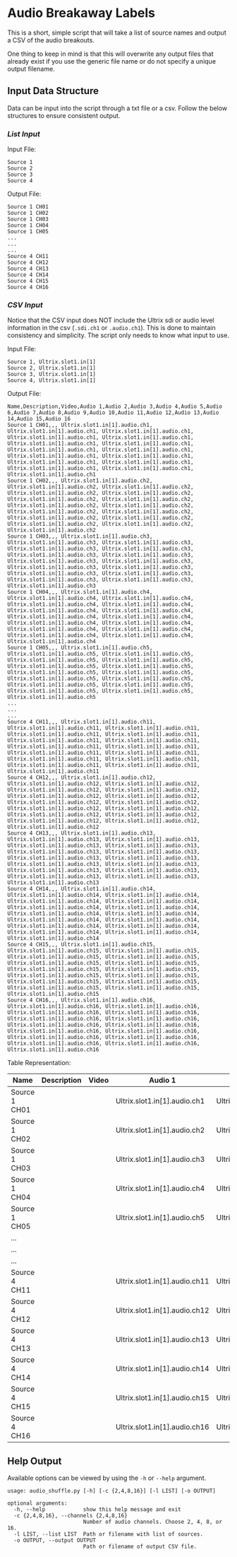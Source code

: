 # **Audio Breakaway Labels**
This is a short, simple script that will take a list of source names and output a CSV of the audio breakouts.

One thing to keep in mind is that this will overwrite any output files that already exist if you use the generic
file name or do not specify a unique output filename.

## **Input Data Structure**
Data can be input into the script through a txt file or a csv. Follow the below structures to ensure consistent output.

### *List Input*
Input File:
``` 
Source 1
Source 2
Source 3
Source 4
```

Output File:
```
Source 1 CH01
Source 1 CH02
Source 1 CH03
Source 1 CH04
Source 1 CH05
...
...
...
Source 4 CH11
Source 4 CH12
Source 4 CH13
Source 4 CH14
Source 4 CH15
Source 4 CH16
```

### *CSV Input*
Notice that the CSV input does NOT include the Ultrix sdi or audio level information in the csv (`.sdi.ch1` or `.audio.ch1`). This is done to maintain consistency and simplicity. The script only needs to know what input to use.

Input File:
```
Source 1, Ultrix.slot1.in[1]
Source 2, Ultrix.slot1.in[1]
Source 3, Ultrix.slot1.in[1]
Source 4, Ultrix.slot1.in[1]
```

Output File:
```
Name,Description,Video,Audio 1,Audio 2,Audio 3,Audio 4,Audio 5,Audio 6,Audio 7,Audio 8,Audio 9,Audio 10,Audio 11,Audio 12,Audio 13,Audio 14,Audio 15,Audio 16
Source 1 CH01,,, Ultrix.slot1.in[1].audio.ch1, Ultrix.slot1.in[1].audio.ch1, Ultrix.slot1.in[1].audio.ch1, Ultrix.slot1.in[1].audio.ch1, Ultrix.slot1.in[1].audio.ch1, Ultrix.slot1.in[1].audio.ch1, Ultrix.slot1.in[1].audio.ch1, Ultrix.slot1.in[1].audio.ch1, Ultrix.slot1.in[1].audio.ch1, Ultrix.slot1.in[1].audio.ch1, Ultrix.slot1.in[1].audio.ch1, Ultrix.slot1.in[1].audio.ch1, Ultrix.slot1.in[1].audio.ch1, Ultrix.slot1.in[1].audio.ch1, Ultrix.slot1.in[1].audio.ch1, Ultrix.slot1.in[1].audio.ch1
Source 1 CH02,,, Ultrix.slot1.in[1].audio.ch2, Ultrix.slot1.in[1].audio.ch2, Ultrix.slot1.in[1].audio.ch2, Ultrix.slot1.in[1].audio.ch2, Ultrix.slot1.in[1].audio.ch2, Ultrix.slot1.in[1].audio.ch2, Ultrix.slot1.in[1].audio.ch2, Ultrix.slot1.in[1].audio.ch2, Ultrix.slot1.in[1].audio.ch2, Ultrix.slot1.in[1].audio.ch2, Ultrix.slot1.in[1].audio.ch2, Ultrix.slot1.in[1].audio.ch2, Ultrix.slot1.in[1].audio.ch2, Ultrix.slot1.in[1].audio.ch2, Ultrix.slot1.in[1].audio.ch2, Ultrix.slot1.in[1].audio.ch2
Source 1 CH03,,, Ultrix.slot1.in[1].audio.ch3, Ultrix.slot1.in[1].audio.ch3, Ultrix.slot1.in[1].audio.ch3, Ultrix.slot1.in[1].audio.ch3, Ultrix.slot1.in[1].audio.ch3, Ultrix.slot1.in[1].audio.ch3, Ultrix.slot1.in[1].audio.ch3, Ultrix.slot1.in[1].audio.ch3, Ultrix.slot1.in[1].audio.ch3, Ultrix.slot1.in[1].audio.ch3, Ultrix.slot1.in[1].audio.ch3, Ultrix.slot1.in[1].audio.ch3, Ultrix.slot1.in[1].audio.ch3, Ultrix.slot1.in[1].audio.ch3, Ultrix.slot1.in[1].audio.ch3, Ultrix.slot1.in[1].audio.ch3
Source 1 CH04,,, Ultrix.slot1.in[1].audio.ch4, Ultrix.slot1.in[1].audio.ch4, Ultrix.slot1.in[1].audio.ch4, Ultrix.slot1.in[1].audio.ch4, Ultrix.slot1.in[1].audio.ch4, Ultrix.slot1.in[1].audio.ch4, Ultrix.slot1.in[1].audio.ch4, Ultrix.slot1.in[1].audio.ch4, Ultrix.slot1.in[1].audio.ch4, Ultrix.slot1.in[1].audio.ch4, Ultrix.slot1.in[1].audio.ch4, Ultrix.slot1.in[1].audio.ch4, Ultrix.slot1.in[1].audio.ch4, Ultrix.slot1.in[1].audio.ch4, Ultrix.slot1.in[1].audio.ch4, Ultrix.slot1.in[1].audio.ch4
Source 1 CH05,,, Ultrix.slot1.in[1].audio.ch5, Ultrix.slot1.in[1].audio.ch5, Ultrix.slot1.in[1].audio.ch5, Ultrix.slot1.in[1].audio.ch5, Ultrix.slot1.in[1].audio.ch5, Ultrix.slot1.in[1].audio.ch5, Ultrix.slot1.in[1].audio.ch5, Ultrix.slot1.in[1].audio.ch5, Ultrix.slot1.in[1].audio.ch5, Ultrix.slot1.in[1].audio.ch5, Ultrix.slot1.in[1].audio.ch5, Ultrix.slot1.in[1].audio.ch5, Ultrix.slot1.in[1].audio.ch5, Ultrix.slot1.in[1].audio.ch5, Ultrix.slot1.in[1].audio.ch5, Ultrix.slot1.in[1].audio.ch5
...
...
...
Source 4 CH11,,, Ultrix.slot1.in[1].audio.ch11, Ultrix.slot1.in[1].audio.ch11, Ultrix.slot1.in[1].audio.ch11, Ultrix.slot1.in[1].audio.ch11, Ultrix.slot1.in[1].audio.ch11, Ultrix.slot1.in[1].audio.ch11, Ultrix.slot1.in[1].audio.ch11, Ultrix.slot1.in[1].audio.ch11, Ultrix.slot1.in[1].audio.ch11, Ultrix.slot1.in[1].audio.ch11, Ultrix.slot1.in[1].audio.ch11, Ultrix.slot1.in[1].audio.ch11, Ultrix.slot1.in[1].audio.ch11, Ultrix.slot1.in[1].audio.ch11, Ultrix.slot1.in[1].audio.ch11, Ultrix.slot1.in[1].audio.ch11
Source 4 CH12,,, Ultrix.slot1.in[1].audio.ch12, Ultrix.slot1.in[1].audio.ch12, Ultrix.slot1.in[1].audio.ch12, Ultrix.slot1.in[1].audio.ch12, Ultrix.slot1.in[1].audio.ch12, Ultrix.slot1.in[1].audio.ch12, Ultrix.slot1.in[1].audio.ch12, Ultrix.slot1.in[1].audio.ch12, Ultrix.slot1.in[1].audio.ch12, Ultrix.slot1.in[1].audio.ch12, Ultrix.slot1.in[1].audio.ch12, Ultrix.slot1.in[1].audio.ch12, Ultrix.slot1.in[1].audio.ch12, Ultrix.slot1.in[1].audio.ch12, Ultrix.slot1.in[1].audio.ch12, Ultrix.slot1.in[1].audio.ch12
Source 4 CH13,,, Ultrix.slot1.in[1].audio.ch13, Ultrix.slot1.in[1].audio.ch13, Ultrix.slot1.in[1].audio.ch13, Ultrix.slot1.in[1].audio.ch13, Ultrix.slot1.in[1].audio.ch13, Ultrix.slot1.in[1].audio.ch13, Ultrix.slot1.in[1].audio.ch13, Ultrix.slot1.in[1].audio.ch13, Ultrix.slot1.in[1].audio.ch13, Ultrix.slot1.in[1].audio.ch13, Ultrix.slot1.in[1].audio.ch13, Ultrix.slot1.in[1].audio.ch13, Ultrix.slot1.in[1].audio.ch13, Ultrix.slot1.in[1].audio.ch13, Ultrix.slot1.in[1].audio.ch13, Ultrix.slot1.in[1].audio.ch13
Source 4 CH14,,, Ultrix.slot1.in[1].audio.ch14, Ultrix.slot1.in[1].audio.ch14, Ultrix.slot1.in[1].audio.ch14, Ultrix.slot1.in[1].audio.ch14, Ultrix.slot1.in[1].audio.ch14, Ultrix.slot1.in[1].audio.ch14, Ultrix.slot1.in[1].audio.ch14, Ultrix.slot1.in[1].audio.ch14, Ultrix.slot1.in[1].audio.ch14, Ultrix.slot1.in[1].audio.ch14, Ultrix.slot1.in[1].audio.ch14, Ultrix.slot1.in[1].audio.ch14, Ultrix.slot1.in[1].audio.ch14, Ultrix.slot1.in[1].audio.ch14, Ultrix.slot1.in[1].audio.ch14, Ultrix.slot1.in[1].audio.ch14
Source 4 CH15,,, Ultrix.slot1.in[1].audio.ch15, Ultrix.slot1.in[1].audio.ch15, Ultrix.slot1.in[1].audio.ch15, Ultrix.slot1.in[1].audio.ch15, Ultrix.slot1.in[1].audio.ch15, Ultrix.slot1.in[1].audio.ch15, Ultrix.slot1.in[1].audio.ch15, Ultrix.slot1.in[1].audio.ch15, Ultrix.slot1.in[1].audio.ch15, Ultrix.slot1.in[1].audio.ch15, Ultrix.slot1.in[1].audio.ch15, Ultrix.slot1.in[1].audio.ch15, Ultrix.slot1.in[1].audio.ch15, Ultrix.slot1.in[1].audio.ch15, Ultrix.slot1.in[1].audio.ch15, Ultrix.slot1.in[1].audio.ch15
Source 4 CH16,,, Ultrix.slot1.in[1].audio.ch16, Ultrix.slot1.in[1].audio.ch16, Ultrix.slot1.in[1].audio.ch16, Ultrix.slot1.in[1].audio.ch16, Ultrix.slot1.in[1].audio.ch16, Ultrix.slot1.in[1].audio.ch16, Ultrix.slot1.in[1].audio.ch16, Ultrix.slot1.in[1].audio.ch16, Ultrix.slot1.in[1].audio.ch16, Ultrix.slot1.in[1].audio.ch16, Ultrix.slot1.in[1].audio.ch16, Ultrix.slot1.in[1].audio.ch16, Ultrix.slot1.in[1].audio.ch16, Ultrix.slot1.in[1].audio.ch16, Ultrix.slot1.in[1].audio.ch16, Ultrix.slot1.in[1].audio.ch16

```
Table Representation:

| Name          | Description | Video | Audio 1                        | Audio 2                        | Audio 3                        | Audio 4                        | Audio 5                        | Audio 6                        | Audio 7                        | Audio 8                        | Audio 9                        | Audio 10                       | Audio 11                       | Audio 12                       | Audio 13                       | Audio 14                       | Audio 15                       | Audio 16                       |
| ------------- | ----------- | ----- | ------------------------------ | ------------------------------ | ------------------------------ | ------------------------------ | ------------------------------ | ------------------------------ | ------------------------------ | ------------------------------ | ------------------------------ | ------------------------------ | ------------------------------ | ------------------------------ | ------------------------------ | ------------------------------ | ------------------------------ | ------------------------------ |
| Source 1 CH01 |             |       |  Ultrix.slot1.in[1].audio.ch1  |  Ultrix.slot1.in[1].audio.ch1  |  Ultrix.slot1.in[1].audio.ch1  |  Ultrix.slot1.in[1].audio.ch1  |  Ultrix.slot1.in[1].audio.ch1  |  Ultrix.slot1.in[1].audio.ch1  |  Ultrix.slot1.in[1].audio.ch1  |  Ultrix.slot1.in[1].audio.ch1  |  Ultrix.slot1.in[1].audio.ch1  |  Ultrix.slot1.in[1].audio.ch1  |  Ultrix.slot1.in[1].audio.ch1  |  Ultrix.slot1.in[1].audio.ch1  |  Ultrix.slot1.in[1].audio.ch1  |  Ultrix.slot1.in[1].audio.ch1  |  Ultrix.slot1.in[1].audio.ch1  |  Ultrix.slot1.in[1].audio.ch1  |
| Source 1 CH02 |             |       |  Ultrix.slot1.in[1].audio.ch2  |  Ultrix.slot1.in[1].audio.ch2  |  Ultrix.slot1.in[1].audio.ch2  |  Ultrix.slot1.in[1].audio.ch2  |  Ultrix.slot1.in[1].audio.ch2  |  Ultrix.slot1.in[1].audio.ch2  |  Ultrix.slot1.in[1].audio.ch2  |  Ultrix.slot1.in[1].audio.ch2  |  Ultrix.slot1.in[1].audio.ch2  |  Ultrix.slot1.in[1].audio.ch2  |  Ultrix.slot1.in[1].audio.ch2  |  Ultrix.slot1.in[1].audio.ch2  |  Ultrix.slot1.in[1].audio.ch2  |  Ultrix.slot1.in[1].audio.ch2  |  Ultrix.slot1.in[1].audio.ch2  |  Ultrix.slot1.in[1].audio.ch2  |
| Source 1 CH03 |             |       |  Ultrix.slot1.in[1].audio.ch3  |  Ultrix.slot1.in[1].audio.ch3  |  Ultrix.slot1.in[1].audio.ch3  |  Ultrix.slot1.in[1].audio.ch3  |  Ultrix.slot1.in[1].audio.ch3  |  Ultrix.slot1.in[1].audio.ch3  |  Ultrix.slot1.in[1].audio.ch3  |  Ultrix.slot1.in[1].audio.ch3  |  Ultrix.slot1.in[1].audio.ch3  |  Ultrix.slot1.in[1].audio.ch3  |  Ultrix.slot1.in[1].audio.ch3  |  Ultrix.slot1.in[1].audio.ch3  |  Ultrix.slot1.in[1].audio.ch3  |  Ultrix.slot1.in[1].audio.ch3  |  Ultrix.slot1.in[1].audio.ch3  |  Ultrix.slot1.in[1].audio.ch3  |
| Source 1 CH04 |             |       |  Ultrix.slot1.in[1].audio.ch4  |  Ultrix.slot1.in[1].audio.ch4  |  Ultrix.slot1.in[1].audio.ch4  |  Ultrix.slot1.in[1].audio.ch4  |  Ultrix.slot1.in[1].audio.ch4  |  Ultrix.slot1.in[1].audio.ch4  |  Ultrix.slot1.in[1].audio.ch4  |  Ultrix.slot1.in[1].audio.ch4  |  Ultrix.slot1.in[1].audio.ch4  |  Ultrix.slot1.in[1].audio.ch4  |  Ultrix.slot1.in[1].audio.ch4  |  Ultrix.slot1.in[1].audio.ch4  |  Ultrix.slot1.in[1].audio.ch4  |  Ultrix.slot1.in[1].audio.ch4  |  Ultrix.slot1.in[1].audio.ch4  |  Ultrix.slot1.in[1].audio.ch4  |
| Source 1 CH05 |             |       |  Ultrix.slot1.in[1].audio.ch5  |  Ultrix.slot1.in[1].audio.ch5  |  Ultrix.slot1.in[1].audio.ch5  |  Ultrix.slot1.in[1].audio.ch5  |  Ultrix.slot1.in[1].audio.ch5  |  Ultrix.slot1.in[1].audio.ch5  |  Ultrix.slot1.in[1].audio.ch5  |  Ultrix.slot1.in[1].audio.ch5  |  Ultrix.slot1.in[1].audio.ch5  |  Ultrix.slot1.in[1].audio.ch5  |  Ultrix.slot1.in[1].audio.ch5  |  Ultrix.slot1.in[1].audio.ch5  |  Ultrix.slot1.in[1].audio.ch5  |  Ultrix.slot1.in[1].audio.ch5  |  Ultrix.slot1.in[1].audio.ch5  |  Ultrix.slot1.in[1].audio.ch5  |
| ...           |             |       |                                |                                |                                |                                |                                |                                |                                |                                |                                |                                |                                |                                |                                |                                |                                |                                |
| ...           |             |       |                                |                                |                                |                                |                                |                                |                                |                                |                                |                                |                                |                                |                                |                                |                                |                                |
| ...           |             |       |                                |                                |                                |                                |                                |                                |                                |                                |                                |                                |                                |                                |                                |                                |                                |                                |
| Source 4 CH11 |             |       |  Ultrix.slot1.in[1].audio.ch11 |  Ultrix.slot1.in[1].audio.ch11 |  Ultrix.slot1.in[1].audio.ch11 |  Ultrix.slot1.in[1].audio.ch11 |  Ultrix.slot1.in[1].audio.ch11 |  Ultrix.slot1.in[1].audio.ch11 |  Ultrix.slot1.in[1].audio.ch11 |  Ultrix.slot1.in[1].audio.ch11 |  Ultrix.slot1.in[1].audio.ch11 |  Ultrix.slot1.in[1].audio.ch11 |  Ultrix.slot1.in[1].audio.ch11 |  Ultrix.slot1.in[1].audio.ch11 |  Ultrix.slot1.in[1].audio.ch11 |  Ultrix.slot1.in[1].audio.ch11 |  Ultrix.slot1.in[1].audio.ch11 |  Ultrix.slot1.in[1].audio.ch11 |
| Source 4 CH12 |             |       |  Ultrix.slot1.in[1].audio.ch12 |  Ultrix.slot1.in[1].audio.ch12 |  Ultrix.slot1.in[1].audio.ch12 |  Ultrix.slot1.in[1].audio.ch12 |  Ultrix.slot1.in[1].audio.ch12 |  Ultrix.slot1.in[1].audio.ch12 |  Ultrix.slot1.in[1].audio.ch12 |  Ultrix.slot1.in[1].audio.ch12 |  Ultrix.slot1.in[1].audio.ch12 |  Ultrix.slot1.in[1].audio.ch12 |  Ultrix.slot1.in[1].audio.ch12 |  Ultrix.slot1.in[1].audio.ch12 |  Ultrix.slot1.in[1].audio.ch12 |  Ultrix.slot1.in[1].audio.ch12 |  Ultrix.slot1.in[1].audio.ch12 |  Ultrix.slot1.in[1].audio.ch12 |
| Source 4 CH13 |             |       |  Ultrix.slot1.in[1].audio.ch13 |  Ultrix.slot1.in[1].audio.ch13 |  Ultrix.slot1.in[1].audio.ch13 |  Ultrix.slot1.in[1].audio.ch13 |  Ultrix.slot1.in[1].audio.ch13 |  Ultrix.slot1.in[1].audio.ch13 |  Ultrix.slot1.in[1].audio.ch13 |  Ultrix.slot1.in[1].audio.ch13 |  Ultrix.slot1.in[1].audio.ch13 |  Ultrix.slot1.in[1].audio.ch13 |  Ultrix.slot1.in[1].audio.ch13 |  Ultrix.slot1.in[1].audio.ch13 |  Ultrix.slot1.in[1].audio.ch13 |  Ultrix.slot1.in[1].audio.ch13 |  Ultrix.slot1.in[1].audio.ch13 |  Ultrix.slot1.in[1].audio.ch13 |
| Source 4 CH14 |             |       |  Ultrix.slot1.in[1].audio.ch14 |  Ultrix.slot1.in[1].audio.ch14 |  Ultrix.slot1.in[1].audio.ch14 |  Ultrix.slot1.in[1].audio.ch14 |  Ultrix.slot1.in[1].audio.ch14 |  Ultrix.slot1.in[1].audio.ch14 |  Ultrix.slot1.in[1].audio.ch14 |  Ultrix.slot1.in[1].audio.ch14 |  Ultrix.slot1.in[1].audio.ch14 |  Ultrix.slot1.in[1].audio.ch14 |  Ultrix.slot1.in[1].audio.ch14 |  Ultrix.slot1.in[1].audio.ch14 |  Ultrix.slot1.in[1].audio.ch14 |  Ultrix.slot1.in[1].audio.ch14 |  Ultrix.slot1.in[1].audio.ch14 |  Ultrix.slot1.in[1].audio.ch14 |
| Source 4 CH15 |             |       |  Ultrix.slot1.in[1].audio.ch15 |  Ultrix.slot1.in[1].audio.ch15 |  Ultrix.slot1.in[1].audio.ch15 |  Ultrix.slot1.in[1].audio.ch15 |  Ultrix.slot1.in[1].audio.ch15 |  Ultrix.slot1.in[1].audio.ch15 |  Ultrix.slot1.in[1].audio.ch15 |  Ultrix.slot1.in[1].audio.ch15 |  Ultrix.slot1.in[1].audio.ch15 |  Ultrix.slot1.in[1].audio.ch15 |  Ultrix.slot1.in[1].audio.ch15 |  Ultrix.slot1.in[1].audio.ch15 |  Ultrix.slot1.in[1].audio.ch15 |  Ultrix.slot1.in[1].audio.ch15 |  Ultrix.slot1.in[1].audio.ch15 |  Ultrix.slot1.in[1].audio.ch15 |
| Source 4 CH16 |             |       |  Ultrix.slot1.in[1].audio.ch16 |  Ultrix.slot1.in[1].audio.ch16 |  Ultrix.slot1.in[1].audio.ch16 |  Ultrix.slot1.in[1].audio.ch16 |  Ultrix.slot1.in[1].audio.ch16 |  Ultrix.slot1.in[1].audio.ch16 |  Ultrix.slot1.in[1].audio.ch16 |  Ultrix.slot1.in[1].audio.ch16 |  Ultrix.slot1.in[1].audio.ch16 |  Ultrix.slot1.in[1].audio.ch16 |  Ultrix.slot1.in[1].audio.ch16 |  Ultrix.slot1.in[1].audio.ch16 |  Ultrix.slot1.in[1].audio.ch16 |  Ultrix.slot1.in[1].audio.ch16 |  Ultrix.slot1.in[1].audio.ch16 |  Ultrix.slot1.in[1].audio.ch16 |

## **Help Output**
Available options can be viewed by using the `-h` or `--help` argument.

```
usage: audio_shuffle.py [-h] [-c {2,4,8,16}] [-l LIST] [-o OUTPUT]

optional arguments:
  -h, --help            show this help message and exit
  -c {2,4,8,16}, --channels {2,4,8,16}
                        Number of audio channels. Choose 2, 4, 8, or 16.
  -l LIST, --list LIST  Path or filename with list of sources.
  -o OUTPUT, --output OUTPUT
                        Path or filename of output CSV file.
```
